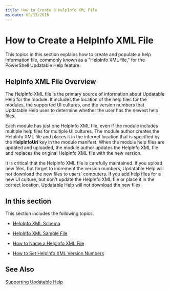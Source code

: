 ```yaml
---
title: How to Create a HelpInfo XML File
ms.date: 09/13/2016
---
```

# How to Create a HelpInfo XML File

This topics in this section explains how to create and populate a help information file, commonly
known as a "HelpInfo XML file," for the PowerShell Updatable Help feature.

## HelpInfo XML File Overview

The HelpInfo XML file is the primary source of information about Updatable Help for the module. It
includes the location of the help files for the modules, the supported UI cultures, and the version
numbers that Updatable Help uses to determine whether the user has the newest help files.

Each module has just one HelpInfo XML file, even if the module includes multiple help files for
multiple UI cultures. The module author creates the HelpInfo XML file and places it in the internet
location that is specified by the **HelpInfoUri** key in the module manifest. When the module help
files are updated and uploaded, the module author updates the HelpInfo XML file and replaces the
original HelpInfo XML file with the new version.

It is critical that the HelpInfo XML file is carefully maintained. If you upload new files, but
forget to increment the version numbers, Updatable Help will not download the new files to users'
computers. if you add help files for a new UI culture, but don't update the HelpInfo XML file or
place it in the correct location, Updatable Help will not download the new files.

## In this section

This section includes the following topics.

- [HelpInfo XML Schema](./helpinfo-xml-schema.md)

- [HelpInfo XML Sample File](./helpinfo-xml-sample-file.md)

- [How to Name a HelpInfo XML File](./how-to-name-a-helpinfo-xml-file.md)

- [How to Set HelpInfo XML Version Numbers](./how-to-set-helpinfo-xml-version-numbers.md)

## See Also

[Supporting Updatable Help](./supporting-updatable-help.md)
